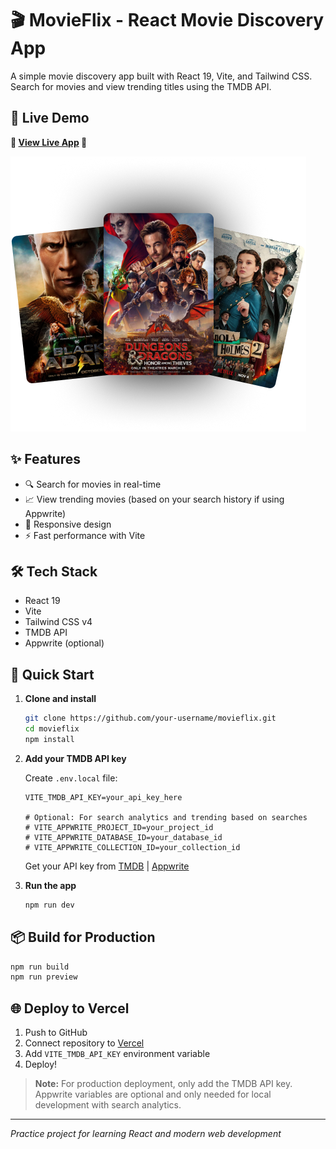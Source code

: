 # 🎬 MovieFlix - React Movie Discovery App

A simple movie discovery app built with React 19, Vite, and Tailwind CSS. Search for movies and view trending titles using the TMDB API.

## 🌟 Live Demo

**🚀 [View Live App](https://movie-flix-9gsq.vercel.app/) 🚀**

![MovieFlix Preview](public/hero.png)

## ✨ Features
- 🔍 Search for movies in real-time
- 📈 View trending movies (based on your search history if using Appwrite)
- 📱 Responsive design
- ⚡ Fast performance with Vite

## 🛠️ Tech Stack
- React 19
- Vite
- Tailwind CSS v4
- TMDB API
- Appwrite (optional)

## 🚀 Quick Start

1. **Clone and install**
   ```bash
   git clone https://github.com/your-username/movieflix.git
   cd movieflix
   npm install
   ```

2. **Add your TMDB API key**
   
   Create `.env.local` file:
   ```env
   VITE_TMDB_API_KEY=your_api_key_here
   
   # Optional: For search analytics and trending based on searches
   # VITE_APPWRITE_PROJECT_ID=your_project_id
   # VITE_APPWRITE_DATABASE_ID=your_database_id  
   # VITE_APPWRITE_COLLECTION_ID=your_collection_id
   ```
   Get your API key from [TMDB](https://www.themoviedb.org/settings/api) | [Appwrite](https://appwrite.io/)

3. **Run the app**
   ```bash
   npm run dev
   ```

## 📦 Build for Production
```bash
npm run build
npm run preview
```

## 🌐 Deploy to Vercel
1. Push to GitHub
2. Connect repository to [Vercel](https://vercel.com)
3. Add `VITE_TMDB_API_KEY` environment variable
4. Deploy!

> **Note:** For production deployment, only add the TMDB API key. Appwrite variables are optional and only needed for local development with search analytics.

---
*Practice project for learning React and modern web development*
